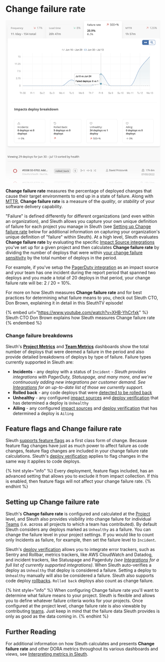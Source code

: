 # Change failure rate

![What you define as a change failure can vary from project to project. It can be as broad as a change causing a hard-down incident or as fine as a business metric deviating from its norm. Sleuth allows users to flexibly define what failure means to their projects via deploy verification and impact tracking.](<../.gitbook/assets/image (22) (1).png>)

**Change failure rate** measures the percentage of deployed changes that cause their target environments to end up in a state of failure. Along with [MTTR](mttr.md), **Change failure rate** is a measure of the _quality_, or _stability_ of your software delivery capability. &#x20;

"Failure" is defined differently for different organizations (and even within an organization), and Sleuth allows you capture your own unique definition of failure for each project you manage in Sleuth (see [Setting up Change failure rate](change-failure-rate.md#setting-up-change-failure) below for additional information on capturing your organization's unique definition of "failure" within Sleuth). At a high level, Sleuth evaluates **Change failure rate** by evaluating the specific [Impact Source integrations](../integrations-1/impact-sources/) you've set up for a given project and then calculates **Change failure rate** by dividing the number of deploys that were within [your change failure sensitivity](https://help.sleuth.io/settings/project/details#advanced-settings) by the total number of deploys in the period.&#x20;

For example, if you've setup the [PagerDuty integration](../integrations-1/incident-tracker-integrations/pagerduty.md#about-the-integration) as an impact source and your team has one incident during the report period that spanned two deploys and you made a total of 20 deploys in that period, your change failure rate will be: 2 / 20 = 10%.

For more on how Sleuth measures **Change failure rate** and for best practices for determining what failure means to you, check out Sleuth CTO, Don Brown, explaining it in detail in this SleuthTV episode!

{% embed url="https://www.youtube.com/watch?v=XHB-YhCrfxk" %}
Sleuth CTO Don Brown explains how Sleuth measures Change failure rate
{% endembed %}

### Change failure breakdowns

Sleuth's [**Project Metrics**](../modeling-your-deployments/projects/) and [**Team Metrics**](../modeling-your-deployments/teams.md) dashboards show the total number of deploys that were deemed a failure in the period and also provide detailed breakdowns of deploys by type of failure. Failure types currently supported in Sleuth are:

* **Incidents** - any deploy with a status of `Incident` - _Sleuth provides integrations with PagerDuty, Statuspage, and many more, and we're continuously adding new integrations per customer demand. See_ [_Integrations_](broken-reference) _for an up-to-date list of those we currently support._&#x20;
* **Rolled back** - any code deploys that were [detected to be rolled back](../modeling-your-deployments/code-deployments/rollbacks.md)
* **Unhealthy** - any configured [impact sources](../integrations-1/impact-sources/) and [deploy verification](../auto-verify-your-deploys/) that has determined a deploy is `Unhealthy`
* **Ailing** - any configured [impact sources](../integrations-1/impact-sources/) and [deploy verification](../auto-verify-your-deploys/) that has determined a deploy is `Ailing`

## Feature flags and Change failure rate

Sleuth [supports feature flags](../modeling-your-deployments/feature-flags.md) as a first class form of change. Because feature flag changes have just as much power to affect failure as code changes, feature flag changes are included in your change failure rate calculations. Sleuth's [deploy verification](../auto-verify-your-deploys/) applies to flag changes in the same way it applies to code deploys.

{% hint style="info" %}
Every deployment, feature flags included, has an advanced setting that allows you to exclude it from impact collection. If this is enabled, then feature flags will not affect your change failure rate.
{% endhint %}

## Setting up Change failure rate

Sleuth's **Change failure rate** is configured and calculated at the [Project](../modeling-your-deployments/projects/) level, and Sleuth also provides visibility into change failure for individual [Teams](../modeling-your-deployments/teams.md) (i.e. across all projects to which a team has contributed). By default Sleuth considers any deploys marked as `Unhealthy` as a failure. You can change the failure level in your project settings. If you would like to count only Incidents as failure, for example, then set the failure level to `Incident`.

Sleuth's [deploy verification](../auto-verify-your-deploys/) allows you to integrate error trackers, such as Sentry and Rollbar, metrics trackers, like AWS CloudWatch and Datadog, and incident trackers, like Statuspage and Pagerduty _(see_ [_Integrations_](broken-reference) _for a full list of currently supported integrations)_. When Sleuth auto-verifies a deploy as `Unhealthy` that deploy is considered a failure. Setting a deploy to `Unhealthy` manually will also be considered a failure. Sleuth also supports code deploy [rollbacks](../modeling-your-deployments/code-deployments/rollbacks.md). `Rolled back` deploys also count as change failure.

{% hint style="info" %}
When configuring Change failure rate you'll want to determine what failure means to your project. Sleuth is flexible and allows you to define whatever failure criteria works for your projects. Once configured at the project level, change failure rate is also viewable by contributing [teams](../modeling-your-deployments/teams.md). Just keep in mind that the failure data Sleuth provides is only as good as the data coming in.
{% endhint %}

## Further Reading

For additional information on how Sleuth calculates and presents **Change failure rate** and other DORA metrics throughout its various dashboards and views, see [Interpreting metrics in Sleuth](how-we-calculate.md).
